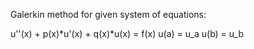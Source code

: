 Galerkin method for given system of equations:

u''(x) + p(x)*u'(x) + q(x)*u(x) = f(x)
u(a) = u_a
u(b) = u_b
